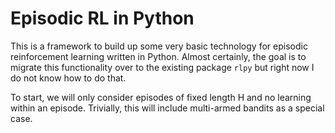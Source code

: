Episodic RL in Python
=====================

This is a framework to build up some very basic technology for episodic reinforcement learning written in Python.
Almost certainly, the goal is to migrate this functionality over to the existing package `rlpy` but right now I do not know how to do that.

To start, we will only consider episodes of fixed length H and no learning within an episode.
Trivially, this will include multi-armed bandits as a special case.
